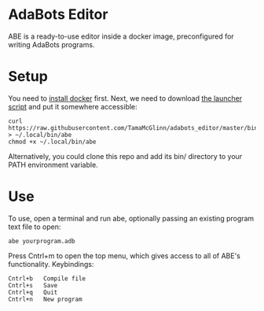 # AdaBots Editor

ABE is a ready-to-use editor inside a docker image, preconfigured for writing AdaBots programs.

# Setup

You need to [install docker](https://docs.docker.com/get-docker/) first.
Next, we need to download [the launcher script](/bin/abe) and put it somewhere accessible:

```
curl https://raw.githubusercontent.com/TamaMcGlinn/adabots_editor/master/bin/abe > ~/.local/bin/abe
chmod +x ~/.local/bin/abe
```

Alternatively, you could clone this repo and add its bin/ directory to your PATH environment variable.

# Use

To use, open a terminal and run abe, optionally passing an existing program text file to open:

```
abe yourprogram.adb
```

Press Cntrl+m to open the top menu, which gives access to all of ABE's functionality. Keybindings:

```
Cntrl+b   Compile file
Cntrl+s   Save
Cntrl+q   Quit
Cntrl+n   New program
```
